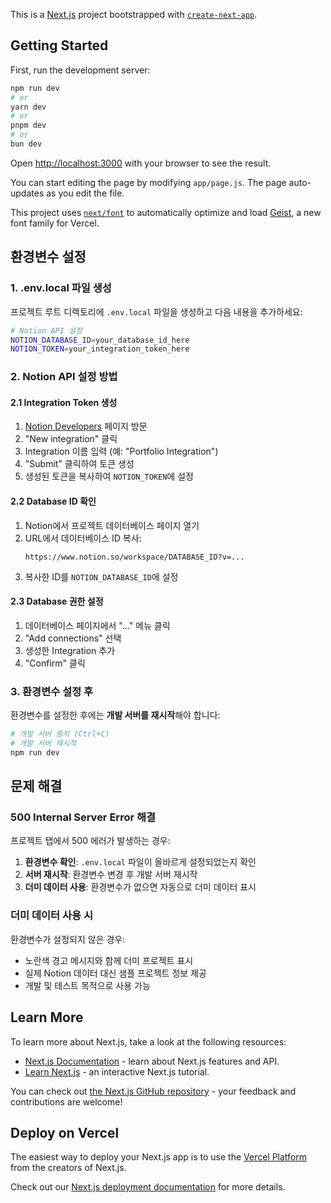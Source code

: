 This is a [Next.js](https://nextjs.org) project bootstrapped with [`create-next-app`](https://github.com/vercel/next.js/tree/canary/packages/create-next-app).

## Getting Started

First, run the development server:

```bash
npm run dev
# or
yarn dev
# or
pnpm dev
# or
bun dev
```

Open [http://localhost:3000](http://localhost:3000) with your browser to see the result.

You can start editing the page by modifying `app/page.js`. The page auto-updates as you edit the file.

This project uses [`next/font`](https://nextjs.org/docs/app/building-your-application/optimizing/fonts) to automatically optimize and load [Geist](https://vercel.com/font), a new font family for Vercel.

## 환경변수 설정

### 1. .env.local 파일 생성

프로젝트 루트 디렉토리에 `.env.local` 파일을 생성하고 다음 내용을 추가하세요:

```bash
# Notion API 설정
NOTION_DATABASE_ID=your_database_id_here
NOTION_TOKEN=your_integration_token_here
```

### 2. Notion API 설정 방법

#### 2.1 Integration Token 생성
1. [Notion Developers](https://www.notion.so/my-integrations) 페이지 방문
2. "New integration" 클릭
3. Integration 이름 입력 (예: "Portfolio Integration")
4. "Submit" 클릭하여 토큰 생성
5. 생성된 토큰을 복사하여 `NOTION_TOKEN`에 설정

#### 2.2 Database ID 확인
1. Notion에서 프로젝트 데이터베이스 페이지 열기
2. URL에서 데이터베이스 ID 복사:
   ```
   https://www.notion.so/workspace/DATABASE_ID?v=...
   ```
3. 복사한 ID를 `NOTION_DATABASE_ID`에 설정

#### 2.3 Database 권한 설정
1. 데이터베이스 페이지에서 "..." 메뉴 클릭
2. "Add connections" 선택
3. 생성한 Integration 추가
4. "Confirm" 클릭

### 3. 환경변수 설정 후

환경변수를 설정한 후에는 **개발 서버를 재시작**해야 합니다:

```bash
# 개발 서버 중지 (Ctrl+C)
# 개발 서버 재시작
npm run dev
```

## 문제 해결

### 500 Internal Server Error 해결

프로젝트 탭에서 500 에러가 발생하는 경우:

1. **환경변수 확인**: `.env.local` 파일이 올바르게 설정되었는지 확인
2. **서버 재시작**: 환경변수 변경 후 개발 서버 재시작
3. **더미 데이터 사용**: 환경변수가 없으면 자동으로 더미 데이터 표시

### 더미 데이터 사용 시

환경변수가 설정되지 않은 경우:
- 노란색 경고 메시지와 함께 더미 프로젝트 표시
- 실제 Notion 데이터 대신 샘플 프로젝트 정보 제공
- 개발 및 테스트 목적으로 사용 가능

## Learn More

To learn more about Next.js, take a look at the following resources:

- [Next.js Documentation](https://nextjs.org/docs) - learn about Next.js features and API.
- [Learn Next.js](https://nextjs.org/learn) - an interactive Next.js tutorial.

You can check out [the Next.js GitHub repository](https://github.com/vercel/next.js) - your feedback and contributions are welcome!

## Deploy on Vercel

The easiest way to deploy your Next.js app is to use the [Vercel Platform](https://vercel.com/new?utm_medium=default-template&filter=next.js&utm_source=create-next-app&utm_campaign=create-next-app-readme) from the creators of Next.js.

Check out our [Next.js deployment documentation](https://nextjs.org/docs/app/building-your-application/deploying) for more details.
